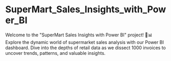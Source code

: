 # SuperMart_Sales_Insights_with_Power_BI
Welcome to the "SuperMart Sales Insights with Power BI" project! 🛒📊  Explore the dynamic world of supermarket sales analysis with our Power BI dashboard. Dive into the depths of retail data as we dissect 1000 invoices to uncover trends, patterns, and valuable insights.

